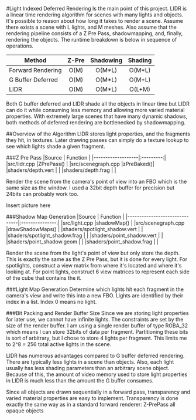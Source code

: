 #Light Indexed Deferred Rendering
Is the main point of this project. LIDR is a linear time rendering
algorithm for scenes with many lights and objects. It's possible to
reason about how long it takes to render a scene. Assume there exists a
scene with L lights, and M meshes. Also assume that the rendering
pipeline consists of a Z Pre Pass, shadowmapping, and, finally,
rendering the objects. The runtime breakdown is below in sequence of
operations.

| Method              |      Z-Pre    |      Shadowing|      Shading  |
|---------------------|:-------------:|:-------------:|:-------------:|
| Forward Rendering   |  O(M)         |  O(M\*L)      |  O(M\*L)      |
| G Buffer Deferred   |  O(M)         |  O(M\*L)      |  O(M+L)       |
| LIDR                |  O(M)         |  O(M\*L)      |  O(L+M)       |

Both G buffer deferred and LIDR shade all the objects in linear time but
LIDR can do it while consuming less memory and allowing more varied
material properties. With extremely large scenes that have many dynamic
shadows, both methods of deferred rendering are bottlenecked by
shadowmapping.

##Overview of the Algorithm
LIDR stores light properties, and the fragments they hit, in textures.
Later drawing passes can simply do a texture lookup to see which lights
shade a given fragment.

###Z Pre Pass
|Source             | Function  |
|-------------------|:---------:|
|src/lidr.cpp       |ZPrePass() |
|src/scenegraph.cpp |zPreBaked()|
|shaders/depth.vert |           |
|shaders/depth.frag |           |

Render the scene from the camera's point of view into an FBO which is
the same size as the window. I used a 32bit depth buffer for precision
but 24bits can probably work too.

Insert picture here

###Shadow Map Generation
|Source                         | Function        |
|-------------------------------|:---------------:|
|src/light.cpp                  |shadowMap()      |
|src/scenegraph.cpp             |drawShadowMaps() |
|shaders/spotlight\_shadow.vert |                 |
|shaders/spotlight\_shadow.frag |                 |
|shaders/point\_shadow.vert     |                 |
|shaders/point\_shadow.geom     |                 |
|shaders/point\_shadow.frag     |                 |

Render the scene from the light's point of view but only store the
depth. This is exactly the same as the Z Pre Pass, but it is done for
every light. For spotlights, construct a view matrix from where it's
located and where it's looking at. For point lights, construct 6 view
matrices to represent each side of the cube that contains the it.


###Light Map Generation
Determine which lights hit each fragment in the camera's view and write
this into a new FBO. Lights are identified by their index in a list.
Index 0 means no light.


###Bit Packing and Render Buffer Size
Since we are storing light properties for later use, we cannot have
infinite lights. The constraints are set by the size of the render
buffer. I am using a single render buffer of type RGBA_32 which means I
can store 32bits of data per fragment. Partitioning these bits is sort
of arbitrary, but I chose to store 4 lights per fragment. This limits me
to 2^8 = 256 total active lights in the scene.

LIDR has numerous advantages compared to G buffer deferred rendering.
There are typically less lights in a scene than objects. Also, each
light usually has less shading parameters than an arbitrary scene
object. Because of this, the amount of video memory used to store light
properties in LIDR is much less than the amount the G buffer consumes.

Since all objects are drawn sequentially in a forward pass, transparency
and varied material properties are easy to implement. Transparency is
done exactly the same way as in a standard forward renderer: Z-PrePass
all opaque objects
